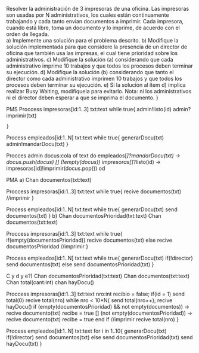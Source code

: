 Resolver la administración de 3 impresoras de una oficina. Las impresoras son usadas por N 
administrativos, los cuales están continuamente trabajando y cada tanto envían documentos 
a imprimir. Cada impresora, cuando está libre, toma un documento y lo imprime, de 
acuerdo con el orden de llegada.  
a) Implemente una solución para el problema descrito. 
b) Modifique la solución implementada para que considere la presencia de un director de 
oficina que también usa las impresas, el cual tiene prioridad sobre los administrativos. 
c) Modifique la solución (a) considerando que cada administrativo imprime 10 trabajos y 
que todos los procesos deben terminar su ejecución. 
d) Modifique la solución (b) considerando que tanto el director como cada administrativo 
imprimen 10 trabajos y que todos los procesos deben terminar su ejecución. 
e) Si la solución al ítem d) implica realizar Busy Waiting, modifíquela para evitarlo. 
Nota: ni los administrativos ni el director deben esperar a que se imprima el documento. }

PMS
Proccess impresoras[id:1..3]
    txt:text
    while true{
        admin!listo(id)
        admin?imprimir(txt)

    }

Process empleados[id:1..N]
    txt:text
    while true{
        generarDocu(txt)
        admin!mandarDocu(txt)
    }

Procces admin
    docus:cola of text
    do  empleados[*]?mandarDocu(txt)  -> docus.push(docus)
    [] (!empty(docus)) impresoras[*]?listo(id) -> impresoras[id]!imprimir(docus.pop())
    od


PMA
a)
Chan documentos(txt:text)

Proccess impresoras[id:1..3]
    txt:text
    while true{
       recive documentos(txt)
       //imprimir
    }

Process empleados[id:1..N]
    txt:text
    while true{
        generarDocu(txt)
        send documentos(txt)
    }
b)
Chan documentosPrioridad(txt:text)
Chan documentos(txt:text)

Proccess impresoras[id:1..3]
    txt:text
    while true{
    if(empty(documentosPrioridad))
        recive documentos(txt)
    else
        recive documentosPrioridad
    //imprimir
    }

Process empleados[id:1..N]
    txt:text
    while true{
        generarDocu(txt)
        if(!director)
            send documentos(txt)
        else
            send documentosPrioridad(txt)
    }

C y d y e?)
    Chan documentosPrioridad(txt:text)
    Chan documentos(txt:text)
    Chan total(cant:int)
    chan hayDocu()

Proccess impresoras[id:1..3]
    txt:text
    nro:int
    recibio = false;
    if(id = 1)
        send total(0)
    recive total(nro)
    while nro < 10*N{
    send total(nro++);
    recive hayDocu()
    if (empty(documentosPrioridad) && not empty(documentos)) -> recive documento(txt)
                                                                recibe = true
    [] (not empty(documentosPrioridad)) -> recive documento(txt)
                                            recibe = true
        end if
    //imprimir
    recive total(nro)
    }
    

Process empleados[id:1..N]
    txt:text
    for i in 1..10{
        generarDocu(txt)
        if(!director)
            send documentos(txt)
        else 
            send documentosPrioridad(txt)
        send hayDocu(txt)
    }